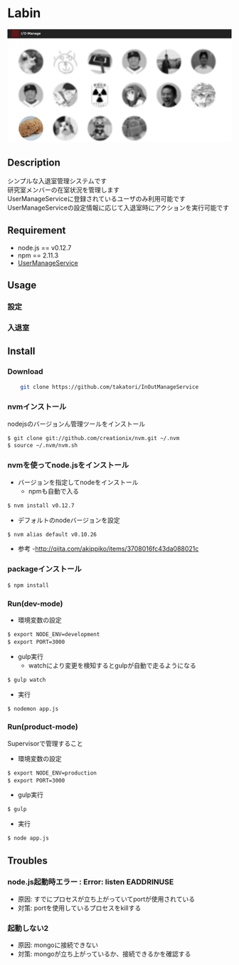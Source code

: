 Labin
==================
![top](https://github.com/takatori/InOutManageService/blob/master/images/top.jpg)

## Description
シンプルな入退室管理システムです  
研究室メンバーの在室状況を管理します  
UserManageServiceに登録されているユーザのみ利用可能です  
UserManageServiceの設定情報に応じて入退室時にアクションを実行可能です

## Requirement
* node.js == v0.12.7
* npm == 2.11.3
* [UserManageService](https://github.com/takatori/UserManageService)

## Usage
### 設定


### 入退室


## Install
### Download
```bash
    git clone https://github.com/takatori/InOutManageService
```

### nvmインストール
nodejsのバージョンん管理ツールをインストール

```bash
$ git clone git://github.com/creationix/nvm.git ~/.nvm
$ source ~/.nvm/nvm.sh
```

### nvmを使ってnode.jsをインストール
- バージョンを指定してnodeをインストール
  - npmも自動で入る

```bash
$ nvm install v0.12.7
```

- デフォルトのnodeバージョンを設定

```bash
$ nvm alias default v0.10.26
```

- 参考
  -http://qiita.com/akippiko/items/3708016fc43da088021c

### packageインストール
```bash
$ npm install
```

### Run(dev-mode)
- 環境変数の設定
```bash
$ export NODE_ENV=development
$ export PORT=3000
```

- gulp実行
  - watchにより変更を検知するとgulpが自動で走るようになる

```bash
$ gulp watch
```

-  実行
```bash
$ nodemon app.js
```

### Run(product-mode)
Supervisorで管理すること

- 環境変数の設定
```bash
$ export NODE_ENV=production
$ export PORT=3000
```

- gulp実行
```bash
$ gulp 
```

- 実行
```bash
$ node app.js
```


## Troubles
### node.js起動時エラー : Error: listen EADDRINUSE
- 原因: すでにプロセスが立ち上がっていてportが使用されている
- 対策: portを使用しているプロセスをkillする

### 起動しない2
- 原因: mongoに接続できない
- 対策: mongoが立ち上がっているか、接続できるかを確認する

